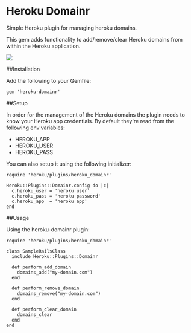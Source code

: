 Heroku Domainr
==============

Simple Heroku plugin for managing heroku domains.

This gem adds functionality to add/remove/clear Heroku domains from within the Heroku application.

<img src="http://travis-ci.org/managr/heroku-domainr.png" />

##Installation

Add the following to your Gemfile:

    gem 'heroku-domainr'

##Setup

In order for the management of the Heroku domains the plugin needs to know your Heroku app credentials. By default they're read from the following env variables:

- HEROKU_APP
- HEROKU_USER
- HEROKU_PASS

You can also setup it using the following initializer:

    require 'heroku/plugins/heroku_domainr'

    Heroku::Plugins::Domainr.config do |c|
      c.heroku_user = 'heroku user'
      c.heroku_pass = 'heroku password'
      c.heroku_app  = 'heroku app'
    end


##Usage

Using the heroku-domainr plugin:

    require 'heroku/plugins/heroku_domainr'

    class SampleRailsClass
      include Heroku::Plugins::Domainr

      def perform_add_domain
        domains_add("my-domain.com")
      end

      def perform_remove_domain
        domains_remove("my-domain.com")
      end

      def perform_clear_domain
        domains_clear
      end
    end
